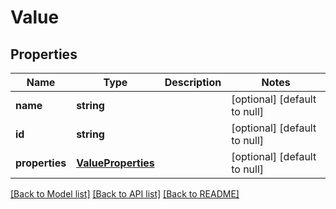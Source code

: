 # Value

## Properties
Name | Type | Description | Notes
------------ | ------------- | ------------- | -------------
**name** | **string** |  | [optional] [default to null]
**id** | **string** |  | [optional] [default to null]
**properties** | [**ValueProperties**](ValueProperties.md) |  | [optional] [default to null]

[[Back to Model list]](../README.md#documentation-for-models) [[Back to API list]](../README.md#documentation-for-api-endpoints) [[Back to README]](../README.md)


